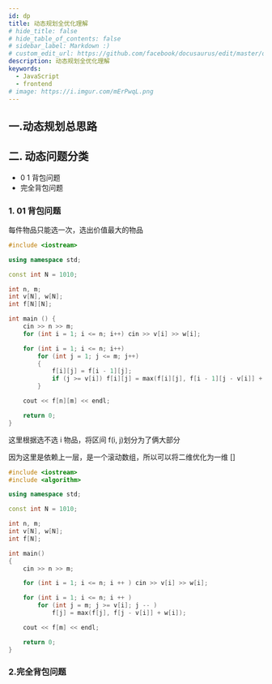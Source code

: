 ```yaml
---
id: dp
title: 动态规划全优化理解
# hide_title: false
# hide_table_of_contents: false
# sidebar_label: Markdown :)
# custom_edit_url: https://github.com/facebook/docusaurus/edit/master/docs/api-doc-markdown.md
description: 动态规划全优化理解
keywords:
  - JavaScript
  - frontend
# image: https://i.imgur.com/mErPwqL.png
---
```


## 一.动态规划总思路

## 二. 动态问题分类

- 0 1 背包问题
- 完全背包问题

### 1. 01 背包问题

每件物品只能选一次，选出价值最大的物品

<!-- ![img](../../static/algorithm/dp/01.png) -->

```cpp
#include <iostream>

using namespace std;

const int N = 1010;

int n, m;
int v[N], w[N];
int f[N][N];

int main () {
    cin >> n >> m;
    for (int i = 1; i <= n; i++) cin >> v[i] >> w[i];

    for (int i = 1; i <= n; i++)
        for (int j = 1; j <= m; j++)
        {
            f[i][j] = f[i - 1][j];
            if (j >= v[i]) f[i][j] = max(f[i][j], f[i - 1][j - v[i]] + w[i]);
        }

    cout << f[n][m] << endl;

    return 0;
}
```

这里根据选不选 i 物品，将区间 f(i, j)划分为了俩大部分

因为这里是依赖上一层，是一个滚动数组，所以可以将二维优化为一维
[]

```cpp
#include <iostream>
#include <algorithm>

using namespace std;

const int N = 1010;

int n, m;
int v[N], w[N];
int f[N];

int main()
{
    cin >> n >> m;

    for (int i = 1; i <= n; i ++ ) cin >> v[i] >> w[i];

    for (int i = 1; i <= n; i ++ )
        for (int j = m; j >= v[i]; j -- )
            f[j] = max(f[j], f[j - v[i]] + w[i]);

    cout << f[m] << endl;

    return 0;
}

```

### 2.完全背包问题

